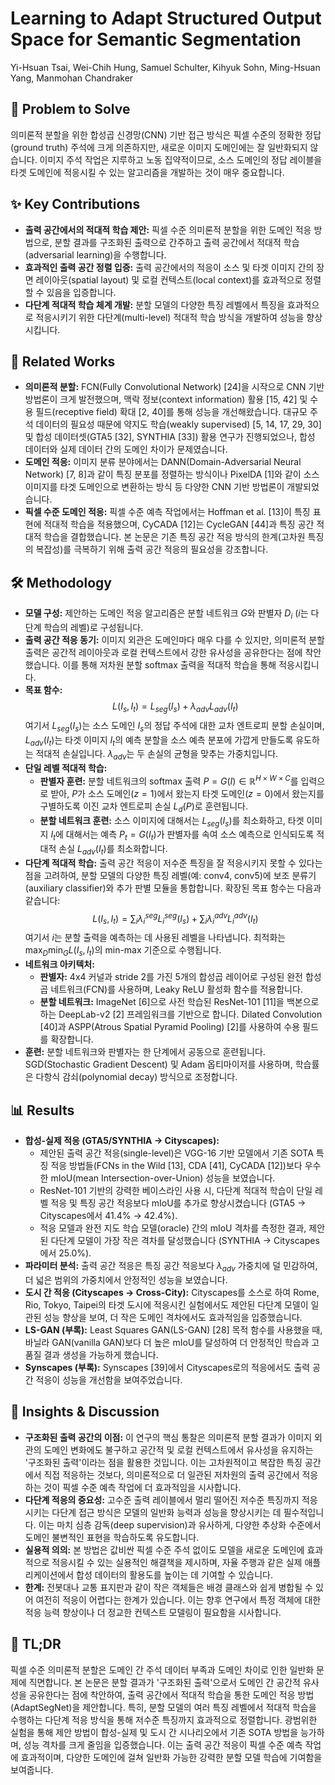 # Learning to Adapt Structured Output Space for Semantic Segmentation
Yi-Hsuan Tsai, Wei-Chih Hung, Samuel Schulter, Kihyuk Sohn, Ming-Hsuan Yang, Manmohan Chandraker

## 🧩 Problem to Solve
의미론적 분할을 위한 합성곱 신경망(CNN) 기반 접근 방식은 픽셀 수준의 정확한 정답(ground truth) 주석에 크게 의존하지만, 새로운 이미지 도메인에는 잘 일반화되지 않습니다. 이미지 주석 작업은 지루하고 노동 집약적이므로, 소스 도메인의 정답 레이블을 타겟 도메인에 적응시킬 수 있는 알고리즘을 개발하는 것이 매우 중요합니다.

## ✨ Key Contributions
*   **출력 공간에서의 적대적 학습 제안:** 픽셀 수준 의미론적 분할을 위한 도메인 적응 방법으로, 분할 결과를 구조화된 출력으로 간주하고 출력 공간에서 적대적 학습(adversarial learning)을 수행합니다.
*   **효과적인 출력 공간 정렬 입증:** 출력 공간에서의 적응이 소스 및 타겟 이미지 간의 장면 레이아웃(spatial layout) 및 로컬 컨텍스트(local context)를 효과적으로 정렬할 수 있음을 입증합니다.
*   **다단계 적대적 학습 체계 개발:** 분할 모델의 다양한 특징 레벨에서 특징을 효과적으로 적응시키기 위한 다단계(multi-level) 적대적 학습 방식을 개발하여 성능을 향상시킵니다.

## 📎 Related Works
*   **의미론적 분할:** FCN(Fully Convolutional Network) [24]을 시작으로 CNN 기반 방법론이 크게 발전했으며, 맥락 정보(context information) 활용 [15, 42] 및 수용 필드(receptive field) 확대 [2, 40]를 통해 성능을 개선해왔습니다. 대규모 주석 데이터의 필요성 때문에 약지도 학습(weakly supervised) [5, 14, 17, 29, 30] 및 합성 데이터셋(GTA5 [32], SYNTHIA [33]) 활용 연구가 진행되었으나, 합성 데이터와 실제 데이터 간의 도메인 차이가 문제였습니다.
*   **도메인 적응:** 이미지 분류 분야에서는 DANN(Domain-Adversarial Neural Network) [7, 8]과 같이 특징 분포를 정렬하는 방식이나 PixelDA [1]와 같이 소스 이미지를 타겟 도메인으로 변환하는 방식 등 다양한 CNN 기반 방법론이 개발되었습니다.
*   **픽셀 수준 도메인 적응:** 픽셀 수준 예측 작업에서는 Hoffman et al. [13]이 특징 표현에 적대적 학습을 적용했으며, CyCADA [12]는 CycleGAN [44]과 특징 공간 적대적 학습을 결합했습니다. 본 논문은 기존 특징 공간 적응 방식의 한계(고차원 특징의 복잡성)를 극복하기 위해 출력 공간 적응의 필요성을 강조합니다.

## 🛠️ Methodology
*   **모델 구성:** 제안하는 도메인 적응 알고리즘은 분할 네트워크 $G$와 판별자 $D_i$ ($i$는 다단계 학습의 레벨)로 구성됩니다.
*   **출력 공간 적응 동기:** 이미지 외관은 도메인마다 매우 다를 수 있지만, 의미론적 분할 출력은 공간적 레이아웃과 로컬 컨텍스트에서 강한 유사성을 공유한다는 점에 착안했습니다. 이를 통해 저차원 분할 softmax 출력을 적대적 학습을 통해 적응시킵니다.
*   **목표 함수:**
    $$ L(I_s, I_t) = L_{seg}(I_s) + \lambda_{adv} L_{adv}(I_t) $$
    여기서 $L_{seg}(I_s)$는 소스 도메인 $I_s$의 정답 주석에 대한 교차 엔트로피 분할 손실이며, $L_{adv}(I_t)$는 타겟 이미지 $I_t$의 예측 분할을 소스 예측 분포에 가깝게 만들도록 유도하는 적대적 손실입니다. $\lambda_{adv}$는 두 손실의 균형을 맞추는 가중치입니다.
*   **단일 레벨 적대적 학습:**
    *   **판별자 훈련:** 분할 네트워크의 softmax 출력 $P = G(I) \in \mathbb{R}^{H \times W \times C}$를 입력으로 받아, $P$가 소스 도메인($z=1$)에서 왔는지 타겟 도메인($z=0$)에서 왔는지를 구별하도록 이진 교차 엔트로피 손실 $L_d(P)$로 훈련됩니다.
    *   **분할 네트워크 훈련:** 소스 이미지에 대해서는 $L_{seg}(I_s)$를 최소화하고, 타겟 이미지 $I_t$에 대해서는 예측 $P_t = G(I_t)$가 판별자를 속여 소스 예측으로 인식되도록 적대적 손실 $L_{adv}(I_t)$를 최소화합니다.
*   **다단계 적대적 학습:** 출력 공간 적응이 저수준 특징을 잘 적응시키지 못할 수 있다는 점을 고려하여, 분할 모델의 다양한 특징 레벨(예: conv4, conv5)에 보조 분류기(auxiliary classifier)와 추가 판별 모듈을 통합합니다. 확장된 목표 함수는 다음과 같습니다:
    $$ L(I_s, I_t) = \sum_{i} \lambda_{i}^{seg} L_{i}^{seg}(I_s) + \sum_{i} \lambda_{i}^{adv} L_{i}^{adv}(I_t) $$
    여기서 $i$는 분할 출력을 예측하는 데 사용된 레벨을 나타냅니다. 최적화는 $\max_D \min_G L(I_s, I_t)$의 min-max 기준으로 수행됩니다.
*   **네트워크 아키텍처:**
    *   **판별자:** 4x4 커널과 stride 2를 가진 5개의 합성곱 레이어로 구성된 완전 합성곱 네트워크(FCN)를 사용하며, Leaky ReLU 활성화 함수를 적용합니다.
    *   **분할 네트워크:** ImageNet [6]으로 사전 학습된 ResNet-101 [11]을 백본으로 하는 DeepLab-v2 [2] 프레임워크를 기반으로 합니다. Dilated Convolution [40]과 ASPP(Atrous Spatial Pyramid Pooling) [2]를 사용하여 수용 필드를 확장합니다.
*   **훈련:** 분할 네트워크와 판별자는 한 단계에서 공동으로 훈련됩니다. SGD(Stochastic Gradient Descent) 및 Adam 옵티마이저를 사용하며, 학습률은 다항식 감쇠(polynomial decay) 방식으로 조정합니다.

## 📊 Results
*   **합성-실제 적응 (GTA5/SYNTHIA → Cityscapes):**
    *   제안된 출력 공간 적응(single-level)은 VGG-16 기반 모델에서 기존 SOTA 특징 적응 방법들(FCNs in the Wild [13], CDA [41], CyCADA [12])보다 우수한 mIoU(mean Intersection-over-Union) 성능을 보였습니다.
    *   ResNet-101 기반의 강력한 베이스라인 사용 시, 다단계 적대적 학습이 단일 레벨 적응 및 특징 공간 적응보다 mIoU를 추가로 향상시켰습니다 (GTA5 $\rightarrow$ Cityscapes에서 41.4% $\rightarrow$ 42.4%).
    *   적응 모델과 완전 지도 학습 모델(oracle) 간의 mIoU 격차를 측정한 결과, 제안된 다단계 모델이 가장 작은 격차를 달성했습니다 (SYNTHIA $\rightarrow$ Cityscapes에서 25.0%).
*   **파라미터 분석:** 출력 공간 적응은 특징 공간 적응보다 $\lambda_{adv}$ 가중치에 덜 민감하여, 더 넓은 범위의 가중치에서 안정적인 성능을 보였습니다.
*   **도시 간 적응 (Cityscapes → Cross-City):** Cityscapes를 소스로 하여 Rome, Rio, Tokyo, Taipei의 타겟 도시에 적응시킨 실험에서도 제안된 다단계 모델이 일관된 성능 향상을 보여, 더 작은 도메인 격차에서도 효과적임을 입증했습니다.
*   **LS-GAN (부록):** Least Squares GAN(LS-GAN) [28] 목적 함수를 사용했을 때, 바닐라 GAN(vanilla GAN)보다 더 높은 mIoU를 달성하여 더 안정적인 학습과 고품질 결과 생성을 가능하게 했습니다.
*   **Synscapes (부록):** Synscapes [39]에서 Cityscapes로의 적응에서도 출력 공간 적응이 성능을 개선함을 보여주었습니다.

## 🧠 Insights & Discussion
*   **구조화된 출력 공간의 이점:** 이 연구의 핵심 통찰은 의미론적 분할 결과가 이미지 외관의 도메인 변화에도 불구하고 공간적 및 로컬 컨텍스트에서 유사성을 유지하는 '구조화된 출력'이라는 점을 활용한 것입니다. 이는 고차원적이고 복잡한 특징 공간에서 직접 적응하는 것보다, 의미론적으로 더 일관된 저차원의 출력 공간에서 적응하는 것이 픽셀 수준 예측 작업에 더 효과적임을 시사합니다.
*   **다단계 적응의 중요성:** 고수준 출력 레이블에서 멀리 떨어진 저수준 특징까지 적응시키는 다단계 접근 방식은 모델의 일반화 능력과 성능을 향상시키는 데 필수적입니다. 이는 마치 심층 감독(deep supervision)과 유사하게, 다양한 추상화 수준에서 도메인 불변적인 표현을 학습하도록 유도합니다.
*   **실용적 의의:** 본 방법은 값비싼 픽셀 수준 주석 없이도 모델을 새로운 도메인에 효과적으로 적응시킬 수 있는 실용적인 해결책을 제시하며, 자율 주행과 같은 실제 애플리케이션에서 합성 데이터의 활용도를 높이는 데 기여할 수 있습니다.
*   **한계:** 전봇대나 교통 표지판과 같이 작은 객체들은 배경 클래스와 쉽게 병합될 수 있어 여전히 적응이 어렵다는 한계가 있습니다. 이는 향후 연구에서 특정 객체에 대한 적응 능력 향상이나 더 정교한 컨텍스트 모델링이 필요함을 시사합니다.

## 📌 TL;DR
픽셀 수준 의미론적 분할은 도메인 간 주석 데이터 부족과 도메인 차이로 인한 일반화 문제에 직면합니다. 본 논문은 분할 결과가 '구조화된 출력'으로서 도메인 간 공간적 유사성을 공유한다는 점에 착안하여, 출력 공간에서 적대적 학습을 통한 도메인 적응 방법(AdaptSegNet)을 제안합니다. 특히, 분할 모델의 여러 특징 레벨에서 적대적 학습을 수행하는 다단계 적응 방식을 통해 저수준 특징까지 효과적으로 정렬합니다. 광범위한 실험을 통해 제안 방법이 합성-실제 및 도시 간 시나리오에서 기존 SOTA 방법을 능가하며, 성능 격차를 크게 줄임을 입증했습니다. 이는 출력 공간 적응이 픽셀 수준 예측 작업에 효과적이며, 다양한 도메인에 걸쳐 일반화 가능한 강력한 분할 모델 학습에 기여함을 보여줍니다.